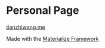# Personal Page

[tianzhiwang.me](http://tianzhiwang.me)
  
Made with the [Materialize Framework](http://materializecss.com/)
